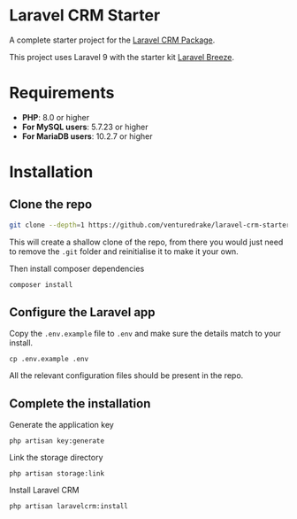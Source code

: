 # Laravel CRM Starter

A complete starter project for the [Laravel CRM Package](https://github.com/venturedrake/laravel-crm). 

This project uses Laravel 9 with the starter kit [Laravel Breeze](https://laravel.com/docs/9.x/starter-kits#laravel-breeze).

# Requirements

- **PHP**: 8.0 or higher
- **For MySQL users**: 5.7.23 or higher
- **For MariaDB users**: 10.2.7 or higher

# Installation

## Clone the repo

```bash
git clone --depth=1 https://github.com/venturedrake/laravel-crm-starter.git
```

This will create a shallow clone of the repo, from there you would just need to remove the `.git` folder and reinitialise it to make it your own.

Then install composer dependencies

```bash
composer install
```

## Configure the Laravel app

Copy the `.env.example` file to `.env` and make sure the details match to your install.

```shell
cp .env.example .env
```

All the relevant configuration files should be present in the repo.

## Complete the installation

Generate the application key

```
php artisan key:generate
```

Link the storage directory

```
php artisan storage:link
```

Install Laravel CRM

```
php artisan laravelcrm:install
```